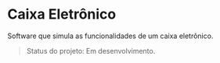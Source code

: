 <h1>Caixa Eletrônico</h1>

Software que simula as funcionalidades de um caixa eletrônico.

>Status do projeto: Em desenvolvimento.
